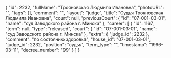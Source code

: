 {
    "id": 2232,
    "fullName": "Трояновская Людмила Ивановна",
    "photoURL": "",
    "tags": [],
    "comment": "",
    "layout": "judge",
    "title": "Судья Трояновская Людмила Ивановна",
    "court": null,
    "previousCourt": {
        "id": "07-001-03-01",
        "name": "суд Заводского района г. Минска"
    },
    "career": [
        {
            "id": 1167,
            "term": null,
            "type": "released",
            "court": {
                "id": "07-001-03-01",
                "name": "суд Заводского района г. Минска"
            },
            "extra": {
                "judge_id": 2232
            },
            "comment": "по состоянию здоровья",
            "house_id": "07-001-03-01",
            "judge_id": 2232,
            "position": "судья",
            "term_type": "",
            "timestamp": "1996-03-11",
            "decree_number": "99"
        }
    ]
}